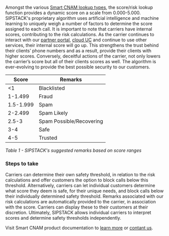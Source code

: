 Amongst the various [Smart CNAM lookup types](https://www.sipstack.com/resources/docs/smart-cnam), the score/risk lookup function provides a dynamic score on a scale from 0.000-5.000.  SIPSTACK's proprietary algorithm uses artificial intelligence and machine learning to uniquely weigh a number of factors to determine the score assigned to each call. It is important to note that carriers have internal scores, contributing to the risk calculations. As the carrier continues to interact with our [partner portal]( https://www.sipstack.com/resources/docs/partner-portal), [cloud UC]( https://www.sipstack.com/products/cloud-uc) and continue to use other services, their internal score will go up. This strengthens the trust behind their clients’ phone numbers and as a result, provide their clients with higher scores. Conversely, deceitful actions of the carrier, not only lowers the carrier’s score but all of their clients scores as well. The algorithm is ever-evolving to provide the best possible security to our customers. 

| Score | Remarks| 
|---|---|   
| <1  | Blacklisted |  
| 1-1.499 | Fraud |  
| 1.5-1.999 | Spam |  
| 2-2.499 | Spam Likely |  
| 2.5-3 | Spam Possible/Recovering |  
| 3-4 | Safe |  
| 4-5 | Trusted |  

*Table 1 - SIPSTACK's suggested remarks based on score ranges*


### Steps to take 
Carriers can determine their own safety threshold, in relation to the risk calculations and offer customers the option to block calls below this threshold. Alternatively, carriers can let individual customers determine what score they deem is safe, for their unique needs, and block calls below their individually determined safety threshold. Remarks associated with our risk calculations are automatically provided to the carrier, in association with the score. Carriers can display these to their customers at their discretion. Ultimately, SIPSTACK allows individual carriers to interpret scores and determine safety thresholds independently. 

Visit Smart CNAM product documentation to [learn more](https://www.sipstack.com/resources/docs/smart-cnam) or [contant us](https://www.sipstack.com/contact/us).
